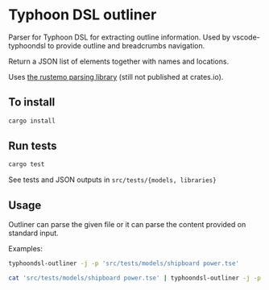 # Typhoon DSL outliner

Parser for Typhoon DSL for extracting outline information. Used by
vscode-typhoondsl to provide outline and breadcrumbs navigation.

Return a JSON list of elements together with names and locations.

Uses [the rustemo parsing library](https://github.com/igordejanovic/rustemo/)
(still not published at crates.io).

## To install

``` sh
cargo install
```

## Run tests

``` sh
cargo test
```

See tests and JSON outputs in `src/tests/{models, libraries}`


## Usage

Outliner can parse the given file or it can parse the content provided on
standard input.

Examples:

``` sh
typhoondsl-outliner -j -p 'src/tests/models/shipboard power.tse'
```

``` sh
cat 'src/tests/models/shipboard power.tse' | typhoondsl-outliner -j -p
```





